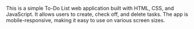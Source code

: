 This is a simple To-Do List web application built with HTML, CSS, and JavaScript.
It allows users to create, check off, and delete tasks.
The app is mobile-responsive, making it easy to use on various screen sizes.

